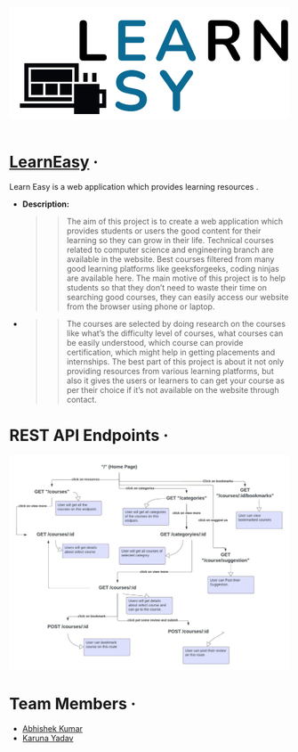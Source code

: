 ![Logo](./public/icons/learneasy3.png)
<br>
<br>

# [LearnEasy](https://learneasylearningpartner.herokuapp.com/) &middot;

Learn Easy is a web application which provides learning resources .

- **Description:**
  > > The aim of this project is to create a web application which provides students or users the
  > > good content for their learning so they can grow in their life. Technical courses related to
  > > computer science and engineering branch are available in the website. Best courses filtered
  > > from many good learning platforms like geeksforgeeks, coding ninjas are available here.
  > > The main motive of this project is to help students so that they don’t need to waste their time
  > > on searching good courses, they can easily access our website from the browser using phone
  > > or laptop.

* > > The courses are selected by doing research on the courses like what’s the difficulty level of
  > > courses, what courses can be easily understood, which course can provide certification, which might help in getting placements and internships. The best part of this project is about it not only providing resources from various learning platforms, but also it gives the users or learners to can get your course as per their choice if it’s not available on the website through contact.

# REST API Endpoints &middot;

![endpoints](./public/Images/Blank%20diagram.jpeg)

# Team Members &middot;

- [Abhishek Kumar](https://github.com/abhishek372)
- [Karuna Yadav](https://github.com/karuna2000)
